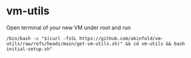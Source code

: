 # vm-utils

Open terminal of your new VM under root and run
```
/bin/bash -c "$(curl -fsSL https://github.com/akinfold/vm-utils/raw/refs/heads/main/get-vm-utils.sh)" && cd vm-utils && bash initial-setup.sh"
```
